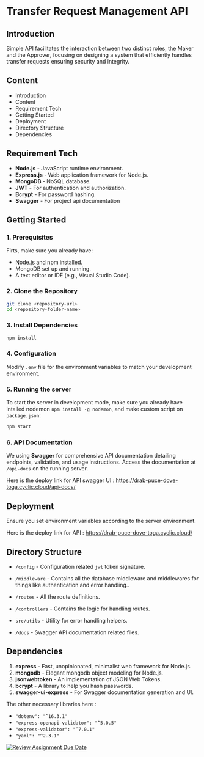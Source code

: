 # Transfer Request Management API
## Introduction

Simple API facilitates the interaction between two distinct roles, the Maker and the Approver, focusing on designing a system that efficiently handles transfer requests ensuring security and integrity.

## Content
* Introduction
* Content
* Requirement Tech
* Getting Started
* Deployment
* Directory Structure
* Dependencies

## Requirement Tech

- **Node.js** - JavaScript runtime environment.
- **Express.js** - Web application framework for Node.js.
- **MongoDB** - NoSQL database.
- **JWT** - For authentication and authorization.
- **Bcrypt** - For password hashing.
- **Swagger** - For project api documentation

## Getting Started

### 1. Prerequisites

Firts, make sure you already have:

- Node.js and npm installed.
- MongoDB set up and running.
- A text editor or IDE (e.g., Visual Studio Code).

### 2. Clone the Repository

```bash
git clone <repository-url>
cd <repository-folder-name>
```

### 3. Install Dependencies

```bash
npm install
```

### 4. Configuration

Modify `.env` file for the environment variables to match your development environment.

### 5. Running the server

To start the server in development mode, make sure you already have intalled nodemon `npm install -g nodemon`, and make custom script on `package.json`:

```bash
npm start
```

### 6. API Documentation

We using **Swagger** for comprehensive API documentation detailing endpoints, validation, and usage instructions. Access the documentation at `/api-docs` on the running server.

Here is the deploy link for API swagger UI : https://drab-puce-dove-toga.cyclic.cloud/api-docs/

## Deployment

Ensure you set environment variables according to the server environment.

Here is the deploy link for API  : https://drab-puce-dove-toga.cyclic.cloud/

## Directory Structure

- `/config` - Configuration related `jwt` token signature.
- `/middleware` - Contains all the database middleware and middlewares for things like authentication and error handling..
- `/routes` - All the route definitions.
- `/controllers` - Contains the logic for handling routes.
- `src/utils` - Utility for error handling helpers.

- `/docs` - Swagger API documentation related files.

## Dependencies

1. **express** - Fast, unopinionated, minimalist web framework for Node.js.
2. **mongodb** - Elegant mongodb object modeling for Node.js.
3. **jsonwebtoken** - An implementation of JSON Web Tokens.
4. **bcrypt** - A library to help you hash passwords.
5. **swagger-ui-express** - For Swagger documentation generation and UI.

The other necessary libraries here :
- `"dotenv": "^16.3.1"`
- `"express-openapi-validator": "^5.0.5"`
- `"express-validator": "^7.0.1"`
- `"yaml": "^2.3.1"`

[![Review Assignment Due Date](https://classroom.github.com/assets/deadline-readme-button-24ddc0f5d75046c5622901739e7c5dd533143b0c8e959d652212380cedb1ea36.svg)](https://classroom.github.com/a/zrfmWHEN)
